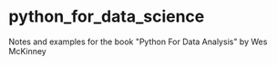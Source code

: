 # python_for_data_science
Notes and examples for the book "Python For Data Analysis" by Wes McKinney
